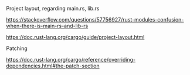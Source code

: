 Project layout, regarding main.rs, lib.rs

https://stackoverflow.com/questions/57756927/rust-modules-confusion-when-there-is-main-rs-and-lib-rs

https://doc.rust-lang.org/cargo/guide/project-layout.html

Patching

https://doc.rust-lang.org/cargo/reference/overriding-dependencies.html#the-patch-section